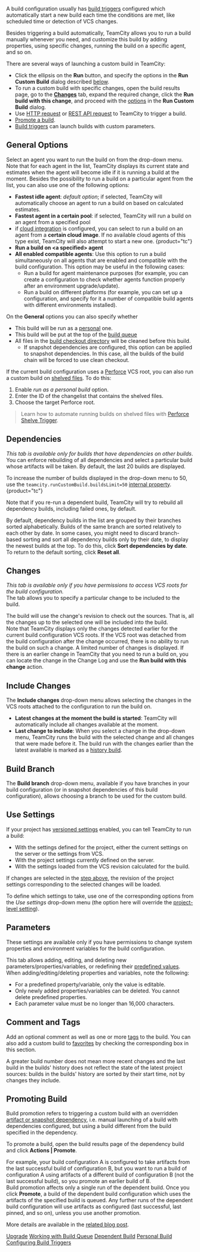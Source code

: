 [//]: # (title: Running Custom Build)
[//]: # (auxiliary-id: Running Custom Build;Triggering a Custom Build)

A build configuration usually has [build triggers](configuring-build-triggers.md) configured which automatically start a new build each time the conditions are met, like scheduled time or detection of VCS changes.

Besides triggering a build automatically, TeamCity allows you to run a build manually whenever you need, and customize this build by adding properties, using specific changes, running the build on a specific agent, and so on.

There are several ways of launching a custom build in TeamCity:
* Click the ellipsis on the __Run__ button, and specify the options in the __Run Custom Build__ dialog described [below](#General+Options).
* To run a custom build with specific changes, open the build results page, go to the __[Changes](build-results-page.md#Changes+Tab)__ tab, expand the required change, click the __Run build with this change__, and proceed with the [options](#General+Options) in the __Run Custom Build__ dialog.
* Use [HTTP request](accessing-server-by-http.md) or [REST API request](https://www.jetbrains.com/help/teamcity/rest/edit-build-configuration-settings.html#Manage+Build+Triggers) to TeamCity to trigger a build.
* [Promote a build](#Promoting+Build).
* [Build triggers](configuring-build-triggers.md) can launch builds with custom parameters.

## General Options

Select an agent you want to run the build on from the drop-down menu. Note that for each agent in the list, TeamCity displays its current state and estimates when the agent will become idle if it is running a build at the moment. Besides the possibility to run a build on a particular agent from the list, you can also use one of the following options:
* __Fastest idle agent__: _default option_; if selected, TeamCity will automatically choose an agent to run a build on based on calculated estimates.
* __Fastest agent in a certain pool__: if selected, TeamCity will run a build on an agent from a specified pool
* if [cloud integration](teamcity-integration-with-cloud-solutions.md) is configured, you can select to run a build on an agent from a __certain cloud image__. If no available cloud agents of this type exist, TeamCity will also attempt to start a new one.
{product="tc"}
* __Run a build on &lt;a specified&gt; agent__
* __All enabled compatible agents__: Use this option to run a build simultaneously on all agents that are enabled and compatible with the build configuration. This option may be useful in the following cases:
  * Run a build for agent maintenance purposes (for example, you can create a configuration to check whether agents function properly after an environment upgrade/update).
  * Run a build on different platforms (for example, you can set up a configuration, and specify for it a number of compatible build agents with different environments installed).

On the __General__ options you can also specify whether
* This build will be run as a [personal](personal-build.md) one.
* This build will be put at the top of the [build queue](working-with-build-queue.md)
* All files in the [build checkout directory](build-checkout-directory.md) will be cleaned before this build.
   * If snapshot dependencies are configured, this option can be applied to snapshot dependencies. In this case, all the builds of the build chain will be forced to use clean checkout.

<anchor name="P4-shelved-files-custom-run"/>

If the current build configuration uses a [Perforce](perforce.md) VCS root, you can also run a custom build on [shelved files](https://www.perforce.com/manuals/v17.1/p4guide/Content/CmdRef/p4_shelve.html). To do this:
1. Enable _run as a personal build_ option.
2. Enter the ID of the changelist that contains the shelved files.
3. Choose the target Perforce root.

>Learn how to automate running builds on shelved files with [Perforce Shelve Trigger](perforce-shelve-trigger.md).

## Dependencies

_This tab is available only for builds that have dependencies on other builds_.   
You can enforce rebuilding of all dependencies and select a particular build whose artifacts will be taken. By default, the last 20 builds are displayed.

To increase the number of builds displayed in the drop-down menu to 50, use the `teamcity.runCustomBuild.buildsLimit=50` [internal property](server-startup-properties.md#TeamCity+Internal+Properties).
{product="tc"}

Note that if you re-run a dependent build, TeamCity will try to rebuild all dependency builds, including failed ones, by default.

By default, dependency builds in the list are grouped by their branches sorted alphabetically. Builds of the same branch are sorted relatively to each other by date. In some cases, you might need to discard branch-based sorting and sort all dependency builds only by their date, to display the newest builds at the top. To do this, click __Sort dependencies by date__. To return to the default sorting, click __Reset all__.

## Changes

_This tab is available only if you have permissions to access VCS roots for the build configuration._   
The tab allows you to specify a particular change to be included to the build.

The build will use the change's revision to check out the sources. That is, all the changes up to the selected one will be included into the build.   
Note that TeamCity displays only the changes detected earlier for the current build configuration VCS roots. If the VCS root was detached from the build configuration after the change occurred, there is no ability to run the build on such a change. A limited number of changes is displayed. If there is an earlier change in TeamCity that you need to run a build on, you can locate the change in the Change Log and use the __Run build with this change__ action.

## Include Changes

The __Include changes__ drop-down menu allows selecting the changes in the VCS roots attached to the configuration to run the build on.
* __Latest changes at the moment the build is started__: TeamCity will automatically include all changes available at the moment.
* __Last change to include__: When you select a change in the drop-down menu, TeamCity runs the build with the selected change and all changes that were made before it. The build run with the changes earlier than the latest available is marked as a [history build](history-build.md).

## Build Branch

The __Build branch__ drop-down menu, available if you have branches in your build configuration (or in snapshot dependencies of this build configuration), allows choosing a branch to be used for the custom build.

<anchor name="TriggeringCustomBuild-UsesettingsfromVCS"/>

## Use Settings

If your project has [versioned settings](storing-project-settings-in-version-control.md) enabled, you can tell TeamCity to run a build:
* With the settings defined for the project, either the current settings on the server or the settings from VCS.
* With the project settings currently defined on the server.
* With the settings loaded from the VCS revision calculated for the build.

If changes are selected in the [step above](#Include+Changes), the revision of the project settings corresponding to the selected changes will be loaded.

To define which settings to take, use one of the corresponding options from the _Use settings_ drop-down menu (the option here will override the [project-level setting](storing-project-settings-in-version-control.md#Defining+Settings+to+Apply+to+Builds)).

## Parameters

<note>
 
These settings are available only if you have permissions to change system properties and environment variables for the build configuration.

</note>

This tab allows adding, editing, and deleting new parameters/properties/variables, or redefining their [predefined values](predefined-build-parameters.md).   
When adding/editing/deleting properties and variables, note the following:
* For a predefined property/variable, only the value is editable.
* Only newly added properties/variables can be deleted. You cannot delete predefined properties.
* Each parameter value must be no longer than 16,000 characters.

## Comment and Tags

Add an optional comment as well as one or more [tags](build-actions.md#Add+Tags+to+Build) to the build. You can also add a custom build to [favorites](build-actions.md#Add+Build+to+Favorites) by checking the corresponding box in this section.

<note>

A greater build number does not mean more recent changes and the last build in the builds' history does not reflect the state of the latest project sources: builds in the builds' history are sorted by their start time, not by changes they include.
</note>

## Promoting Build

Build promotion refers to triggering a custom build with an overridden [artifact or snapshot dependency](dependent-build.md), i.e. manual launching of a build with dependencies configured, but using a build different from the build specified in the dependency.

To promote a build, open the build results page of the dependency build and click __Actions | Promote__.

For example, your build configuration A is configured to take artifacts from the last successful build of configuration B, but you want to run a build of configuration A using artifacts of a different build of configuration B (not the last successful build), so you promote an earlier build of B.   
Build promotion affects only a single run of the dependent build. Once you click __Promote__, a build of the dependent build configuration which uses the artifacts of the specified build is queued. Any further runs of the dependent build configuration will use artifacts as configured (last successful, last pinned, and so on), unless you use another promotion.

More details are available in the [related blog post](http://blog.jetbrains.com/teamcity/2012/04/teamcity-build-dependencies-2/).

 <seealso>
        <category ref="installation">
            <a href="upgrading-teamcity-server-and-agents.md" product="tc">Upgrade</a>
        </category>
        <category ref="concepts">
            <a href="working-with-build-queue.md">Working with Build Queue</a>
            <a href="dependent-build.md">Dependent Build</a>
            <a href="personal-build.md">Personal Build</a>
        </category>
        <category ref="admin-guide">
            <a href="configuring-build-triggers.md">Configuring Build Triggers</a>
        </category>
</seealso>
